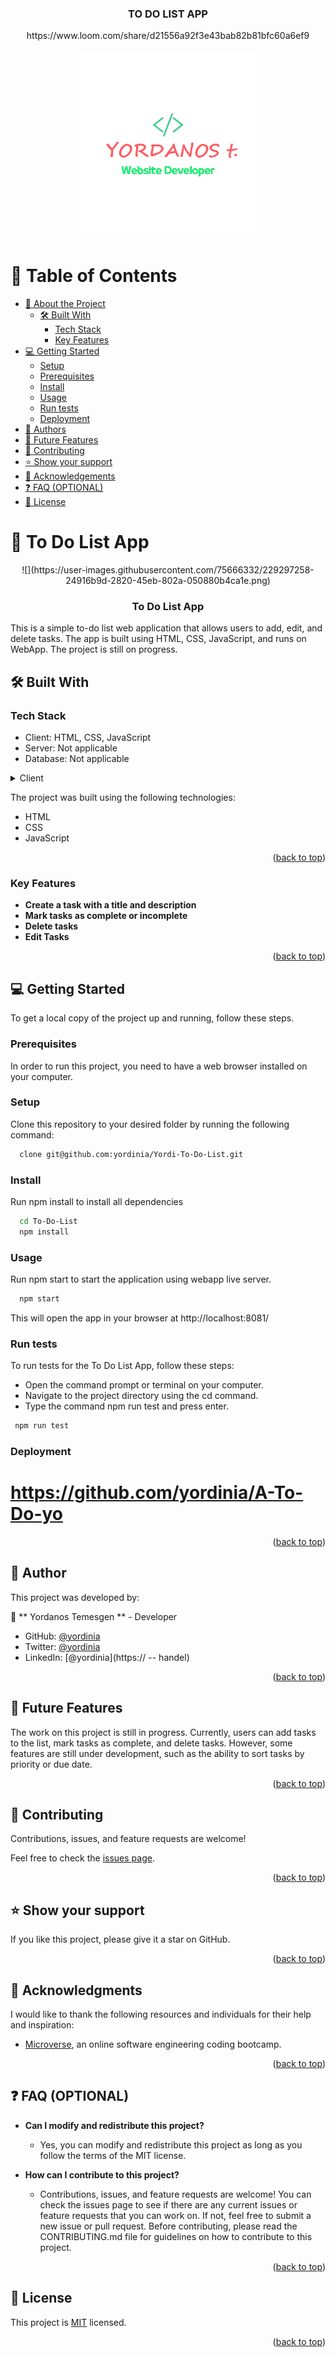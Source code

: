 

<a name="readme-top"></a>

<div align="center">
  
  <h3><b>TO DO LIST APP</b></h3>
  <div> https://www.loom.com/share/d21556a92f3e43bab82b81bfc60a6ef9 </div><br/>
  <img src="https://github.com/Yordinia/Webpack_Initiator/blob/main/Yordi.png" alt="logo" width="300px"  height="300px" />
</div>


# 📗 Table of Contents

- [📖 About the Project](#about-project)
  - [🛠 Built With](#built-with)
    - [Tech Stack](#tech-stack)
    - [Key Features](#key-features)
- [💻 Getting Started](#getting-started)
  - [Setup](#setup)
  - [Prerequisites](#prerequisites)
  - [Install](#install)
  - [Usage](#usage)
  - [Run tests](#run-tests)
  - [Deployment](#triangular_flag_on_post-deployment)
- [👥 Authors](#authors)
- [🔭 Future Features](#future-features)
- [🤝 Contributing](#contributing)
- [⭐️ Show your support](#support)
- [🙏 Acknowledgements](#acknowledgements)
- [❓ FAQ (OPTIONAL)](#faq)
- [📝 License](#license)

<!-- PROJECT DESCRIPTION -->

# 📖 To Do List App <a name="about-project"></a>

<div align="center">
  ![](https://user-images.githubusercontent.com/75666332/229297258-24916b9d-2820-45eb-802a-050880b4ca1e.png)
  <br/>
  <h3><b>To Do List App</b></h3>
</div>

This is a simple to-do list web application that allows users to add, edit, and delete tasks. The app is built using HTML, CSS, JavaScript, and runs on WebApp. The project is still on progress.

## 🛠 Built With <a name="built-with"></a>

### Tech Stack <a name="tech-stack"></a>

- Client: HTML, CSS, JavaScript
- Server: Not applicable
- Database: Not applicable

<details>
  <summary>Client</summary>
  <ul>
    <li><a href="https://www.w3.org/html/">HTML</a></li>
    <li><a ref="https://www.w3.org/Style/CSS/">CSS</a></li>
    <li><a href="https://developer.mozilla.org/en-US/docs/Web/JavaScript">JS</a></li>
 
  </ul>
</details>

The project was built using the following technologies:

- HTML
- CSS
- JavaScript

<p align="right">(<a href="#readme-top">back to top</a>)</p>

### Key Features <a name="key-features"></a>

- **Create a task with a title and description**
- **Mark tasks as complete or incomplete**
- **Delete tasks**
- **Edit Tasks**

<p align="right">(<a href="#readme-top">back to top</a>)</p>

## 💻 Getting Started <a name="getting-started"></a>

To get a local copy of the project up and running, follow these steps.

### Prerequisites

In order to run this project, you need to have a web browser installed on your computer.

### Setup

Clone this repository to your desired folder by running the following command:

```sh
  clone git@github.com:yordinia/Yordi-To-Do-List.git
```

### Install

Run npm install to install all dependencies

```sh
  cd To-Do-List
  npm install

```

### Usage

Run npm start to start the application using webapp live server.

```sh
  npm start

```

This will open the app in your browser at http://localhost:8081/

### Run tests

To run tests for the To Do List App, follow these steps:

- Open the command prompt or terminal on your computer.
- Navigate to the project directory using the cd command.
- Type the command npm run test and press enter.

```sh
 npm run test
```

### Deployment

# https://github.com/yordinia/A-To-Do-yo

<p align="right">(<a href="#readme-top">back to top</a>)</p>

<!-- AUTHORS -->

## 👥 Author <a name="authors"></a>

This project was developed by:

👤 ** Yordanos Temesgen ** - Developer

- GitHub: [@yordinia](https://github.com/yordinia)
- Twitter: [@yordinia](https://twitter.com/yordinia)
- LinkedIn: [@yordinia](https:// -- handel)

<p align="right">(<a href="#readme-top">back to top</a>)</p>

## 🔭 Future Features <a name="future-features"></a>

The work on this project is still in progress. Currently, users can add tasks to the list, mark tasks as complete, and delete tasks. However, some features are still under development, such as the ability to sort tasks by priority or due date.

<p align="right">(<a href="#readme-top">back to top</a>)</p>

## 🤝 Contributing <a name="contributing"></a>

Contributions, issues, and feature requests are welcome!

Feel free to check the [issues page](../../issues/).

<p align="right">(<a href="#readme-top">back to top</a>)</p>

## ⭐️ Show your support <a name="support"></a>

If you like this project, please give it a star on GitHub.

<p align="right">(<a href="#readme-top">back to top</a>)</p>

## 🙏 Acknowledgments <a name="acknowledgements"></a>

I would like to thank the following resources and individuals for their help and inspiration:

- <a href="https://www.microverse.org/">Microverse</a>, an online software engineering coding bootcamp.

<p align="right">(<a href="#readme-top">back to top</a>)</p>

## ❓ FAQ (OPTIONAL) <a name="faq"></a>

- **Can I modify and redistribute this project?**

  - Yes, you can modify and redistribute this project as long as you follow the terms of the MIT license.

- **How can I contribute to this project?**

  - Contributions, issues, and feature requests are welcome! You can check the issues page to see if there are any current issues or feature requests that you can work on. If not, feel free to submit a new issue or pull request. Before contributing, please read the CONTRIBUTING.md file for guidelines on how to contribute to this project.

<p align="right">(<a href="#readme-top">back to top</a>)</p>

<!-- LICENSE -->

## 📝 License <a name="license"></a>

This project is [MIT](./LICENSE) licensed.

<p align="right">(<a href="#readme-top">back to top</a>)</p>

